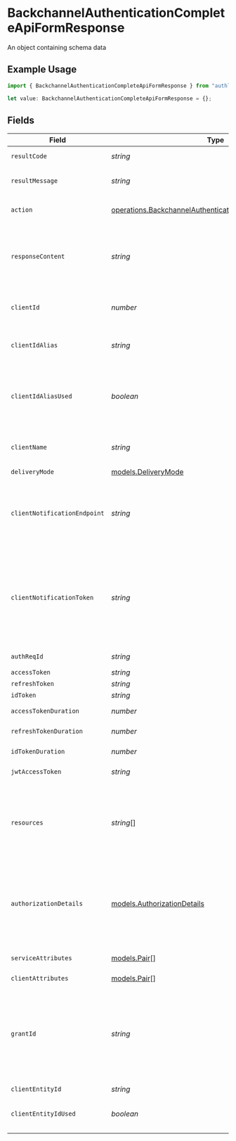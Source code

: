 # BackchannelAuthenticationCompleteApiFormResponse

An object containing schema data

## Example Usage

```typescript
import { BackchannelAuthenticationCompleteApiFormResponse } from "authlete-2/models/operations";

let value: BackchannelAuthenticationCompleteApiFormResponse = {};
```

## Fields

| Field                                                                                                                                                                                                                                                                              | Type                                                                                                                                                                                                                                                                               | Required                                                                                                                                                                                                                                                                           | Description                                                                                                                                                                                                                                                                        |
| ---------------------------------------------------------------------------------------------------------------------------------------------------------------------------------------------------------------------------------------------------------------------------------- | ---------------------------------------------------------------------------------------------------------------------------------------------------------------------------------------------------------------------------------------------------------------------------------- | ---------------------------------------------------------------------------------------------------------------------------------------------------------------------------------------------------------------------------------------------------------------------------------- | ---------------------------------------------------------------------------------------------------------------------------------------------------------------------------------------------------------------------------------------------------------------------------------- |
| `resultCode`                                                                                                                                                                                                                                                                       | *string*                                                                                                                                                                                                                                                                           | :heavy_minus_sign:                                                                                                                                                                                                                                                                 | The code which represents the result of the API call.                                                                                                                                                                                                                              |
| `resultMessage`                                                                                                                                                                                                                                                                    | *string*                                                                                                                                                                                                                                                                           | :heavy_minus_sign:                                                                                                                                                                                                                                                                 | A short message which explains the result of the API call.                                                                                                                                                                                                                         |
| `action`                                                                                                                                                                                                                                                                           | [operations.BackchannelAuthenticationCompleteApiFormAction](../../models/operations/backchannelauthenticationcompleteapiformaction.md)                                                                                                                                             | :heavy_minus_sign:                                                                                                                                                                                                                                                                 | The next action that the authorization server implementation should take.<br/>                                                                                                                                                                                                     |
| `responseContent`                                                                                                                                                                                                                                                                  | *string*                                                                                                                                                                                                                                                                           | :heavy_minus_sign:                                                                                                                                                                                                                                                                 | The content that the authorization server implementation is to return to the client<br/>application. Its format varies depending on the value of `action` parameter.<br/>                                                                                                          |
| `clientId`                                                                                                                                                                                                                                                                         | *number*                                                                                                                                                                                                                                                                           | :heavy_minus_sign:                                                                                                                                                                                                                                                                 | The client ID of the client application that has made the backchannel authentication<br/>request.<br/>                                                                                                                                                                             |
| `clientIdAlias`                                                                                                                                                                                                                                                                    | *string*                                                                                                                                                                                                                                                                           | :heavy_minus_sign:                                                                                                                                                                                                                                                                 | The client ID alias of the client application that has made the backchannel authentication<br/>request.<br/>                                                                                                                                                                       |
| `clientIdAliasUsed`                                                                                                                                                                                                                                                                | *boolean*                                                                                                                                                                                                                                                                          | :heavy_minus_sign:                                                                                                                                                                                                                                                                 | `true` if the value of the client_id request parameter included in the backchannel<br/>authentication request is the client ID alias. `false` if the value is the original<br/>numeric client ID.<br/>                                                                             |
| `clientName`                                                                                                                                                                                                                                                                       | *string*                                                                                                                                                                                                                                                                           | :heavy_minus_sign:                                                                                                                                                                                                                                                                 | The name of the client application which has made the backchannel authentication request.<br/>                                                                                                                                                                                     |
| `deliveryMode`                                                                                                                                                                                                                                                                     | [models.DeliveryMode](../../models/deliverymode.md)                                                                                                                                                                                                                                | :heavy_minus_sign:                                                                                                                                                                                                                                                                 | A string value                                                                                                                                                                                                                                                                     |
| `clientNotificationEndpoint`                                                                                                                                                                                                                                                       | *string*                                                                                                                                                                                                                                                                           | :heavy_minus_sign:                                                                                                                                                                                                                                                                 | The client notification endpoint to which a notification needs to be sent. This corresponds<br/>to the `client_notification_endpoint` metadata of the client application.<br/>                                                                                                     |
| `clientNotificationToken`                                                                                                                                                                                                                                                          | *string*                                                                                                                                                                                                                                                                           | :heavy_minus_sign:                                                                                                                                                                                                                                                                 | The client notification token which needs to be embedded as a Bearer token in the Authorization<br/>header in the notification. This is the value of the `client_notification_token` request<br/>parameter included in the backchannel authentication request.<br/>                |
| `authReqId`                                                                                                                                                                                                                                                                        | *string*                                                                                                                                                                                                                                                                           | :heavy_minus_sign:                                                                                                                                                                                                                                                                 | The newly issued authentication request ID.<br/>                                                                                                                                                                                                                                   |
| `accessToken`                                                                                                                                                                                                                                                                      | *string*                                                                                                                                                                                                                                                                           | :heavy_minus_sign:                                                                                                                                                                                                                                                                 | The issued access token.<br/>                                                                                                                                                                                                                                                      |
| `refreshToken`                                                                                                                                                                                                                                                                     | *string*                                                                                                                                                                                                                                                                           | :heavy_minus_sign:                                                                                                                                                                                                                                                                 | The issued refresh token.<br/>                                                                                                                                                                                                                                                     |
| `idToken`                                                                                                                                                                                                                                                                          | *string*                                                                                                                                                                                                                                                                           | :heavy_minus_sign:                                                                                                                                                                                                                                                                 | The issued ID token.<br/>                                                                                                                                                                                                                                                          |
| `accessTokenDuration`                                                                                                                                                                                                                                                              | *number*                                                                                                                                                                                                                                                                           | :heavy_minus_sign:                                                                                                                                                                                                                                                                 | The duration of the access token in seconds.<br/>                                                                                                                                                                                                                                  |
| `refreshTokenDuration`                                                                                                                                                                                                                                                             | *number*                                                                                                                                                                                                                                                                           | :heavy_minus_sign:                                                                                                                                                                                                                                                                 | The duration of the refresh token in seconds.<br/>                                                                                                                                                                                                                                 |
| `idTokenDuration`                                                                                                                                                                                                                                                                  | *number*                                                                                                                                                                                                                                                                           | :heavy_minus_sign:                                                                                                                                                                                                                                                                 | The duration of the ID token in seconds.<br/>                                                                                                                                                                                                                                      |
| `jwtAccessToken`                                                                                                                                                                                                                                                                   | *string*                                                                                                                                                                                                                                                                           | :heavy_minus_sign:                                                                                                                                                                                                                                                                 | The issued access token in JWT format.<br/>                                                                                                                                                                                                                                        |
| `resources`                                                                                                                                                                                                                                                                        | *string*[]                                                                                                                                                                                                                                                                         | :heavy_minus_sign:                                                                                                                                                                                                                                                                 | The resources specified by the `resource` request parameters or by the `resource` property<br/>in the request object. If both are given, the values in the request object should be<br/>set. See "Resource Indicators for OAuth 2.0" for details.<br/>                             |
| `authorizationDetails`                                                                                                                                                                                                                                                             | [models.AuthorizationDetails](../../models/authorizationdetails.md)                                                                                                                                                                                                                | :heavy_minus_sign:                                                                                                                                                                                                                                                                 | The authorization details. This represents the value of the `authorization_details`<br/>request parameter in the preceding device authorization request which is defined in<br/>"OAuth 2.0 Rich Authorization Requests".<br/>                                                      |
| `serviceAttributes`                                                                                                                                                                                                                                                                | [models.Pair](../../models/pair.md)[]                                                                                                                                                                                                                                              | :heavy_minus_sign:                                                                                                                                                                                                                                                                 | The attributes of this service that the client application belongs to.<br/>                                                                                                                                                                                                        |
| `clientAttributes`                                                                                                                                                                                                                                                                 | [models.Pair](../../models/pair.md)[]                                                                                                                                                                                                                                              | :heavy_minus_sign:                                                                                                                                                                                                                                                                 | The attributes of the client.<br/>                                                                                                                                                                                                                                                 |
| `grantId`                                                                                                                                                                                                                                                                          | *string*                                                                                                                                                                                                                                                                           | :heavy_minus_sign:                                                                                                                                                                                                                                                                 | the value of the `grant_id` request parameter of the device authorization request.<br/><br/>The `grant_id` request parameter is defined in<br/>[Grant Management for OAuth 2.0](https://openid.net/specs/fapi-grant-management.html)<br/>, which is supported by Authlete 2.3 and newer versions.<br/> |
| `clientEntityId`                                                                                                                                                                                                                                                                   | *string*                                                                                                                                                                                                                                                                           | :heavy_minus_sign:                                                                                                                                                                                                                                                                 | The entity ID of the client.<br/>                                                                                                                                                                                                                                                  |
| `clientEntityIdUsed`                                                                                                                                                                                                                                                               | *boolean*                                                                                                                                                                                                                                                                          | :heavy_minus_sign:                                                                                                                                                                                                                                                                 | Flag which indicates whether the entity ID of the client was used when the request for the access token was made.<br/>                                                                                                                                                             |